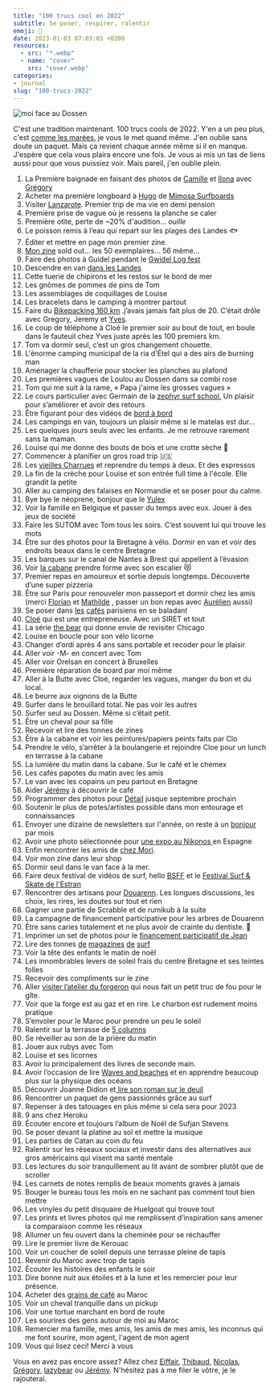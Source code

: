 ```yaml
---
title: "100 trucs cool en 2022"
subtitle: Se poser, respirer, ralentir
emoji: 💯
date: 2023-01-03 07:03:03 +0200
resources:
  - src: "*.webp"
  - name: "cover"
    src: "cover.webp"
categories:
- journal
slug: "100-trucs-2022"
---
```


![moi face au Dossen](cover "Photo prise par Yves Quéré")

C'est une tradition maintenant. 100 trucs cools de 2022. Y'en a un peu plus, c'est [comme les marées](/shop/a-thousand-tides/), je vous le met quand même. J'en oublie sans doute un paquet. Mais ça revient chaque année même si il en manque. J'espère que cela vous plaira encore une fois. Je vous ai mis un tas de liens aussi pour que vous puissiez voir. Mais pareil, j'en oublie plein.

1.  La Première baignade en faisant des photos de [Camille](https://www.instagram.com/maison_rivages/) et [Ilona](https://www.instagram.com/ilonamadec/) avec [Grégory](http://gregorymignard.com)
2.  Acheter ma première longboard à [Hugo](https://www.instagram.com/hugo_crescent/) de [Mimosa Surfboards](https://www.mimosa-surfboards.com/)
3.  Visiter [Lanzarote](https://yannickschutz.com/lanzarote). Premier trip de ma vie en demi pension
4.  Première prise de vague où je ressens la planche se caler
5.  Première otite, perte de ~20% d'audition... *ouille*
6.  Le poisson remis à l’eau qui repart sur les plages des Landes 🐟
7.  Éditer et mettre en page mon premier zine.
8.  [Mon zine](https://yannickschutz.com/retour-sur-le-zine/) sold out… les 50 exemplaires… 56 même…
9.  Faire des photos à Guidel pendant le [Gwidel Log fest](https://www.instagram.com/gwidelogfest/)
10.  Descendre en van [dans les Landes](https://www.instagram.com/p/CeD88aAsMIx/) 
11.  Cette tuerie de chipirons et les restos sur le bord de mer
12.  Les gnômes de pommes de pins de Tom
13.  Les assemblages de coquillages de Louise
14.  Les bracelets dans le camping à montrer partout
15.  Faire du [Bikepacking 160 km](https://yannickschutz.com/breizhpacking) .j’avais jamais fait plus de 20. C’était drôle avec Gregory, Jeremy et [Yves](https://yvesquere.com).
16.  Le coup de téléphone à Cloé le premier soir au bout de tout, en boule dans le fauteuil chez Yves juste après les 100 premiers km.
17.  Tom va dormir seul, c’est un gros changement chouette.
18.  L'énorme camping municipal de la ria d'Étel qui a des airs de burning man
18.  Aménager la chaufferie pour stocker les planches au plafond
19.  Les premières vagues de Loulou au Dossen dans sa combi rose
20.  Tom qui me suit à la rame, « Papa j'aime les grosses vagues »
21.  Le cours particulier avec Germain de la [zephyr surf school.](https://en.zephyrsurfschool.com/) Un plaisir pour s’améliorer et avoir des retours
22.  Être figurant pour des vidéos de [bord à bord](https://www.bord-a-bord.fr)
23.  Les campings en van, toujours un plaisir même si le matelas est dur…
24.  Les quelques jours seuls avec les enfants. Je me retrouve rarement sans la maman.
25.  Louise qui me donne des bouts de bois et une crotte sèche 💩
26.  Commencer à planifier un gros road trip 🇺🇸
27.  Les [vieilles Charrues](https://www.vieillescharrues.asso.fr/) et reprendre du temps à deux. Et des espressos
28.  La fin de la crèche pour Louise et son entrée full time à l'école. Elle grandit la petite 
29.  Aller au camping des falaises en Normandie et se poser pour du calme.
30.  Bye bye le néoprene, bonjour que le [Yulex](https://www.patagonia.com/yulex-natural-rubber-wetsuits/)
31.  Voir la famille en Belgique et passer du temps avec eux. Jouer à des jeux de société
32.  Faire les SUTOM avec Tom tous les soirs. C’est souvent lui qui trouve les mots
33.  Être sur des photos pour la Bretagne à vélo. Dormir en van et voir des endroits beaux dans le centre Bretagne
34.  Les barques sur le canal de Nantes à Brest qui appellent à l’évasion
35.  Voir [la cabane](https://douarenn.fr/) prendre forme avec son escalier 😻
36.  Premier repas en amoureux et sortie depuis longtemps. Découverte d’une super pizzeria 
37.  Être sur Paris pour renouveler mon passeport et dormir chez les amis (merci [Florian](https://www.instagram.com/florianmeczou/) et [Mathilde](https://www.instagram.com/math.lpz/) , passer un bon repas avec [Aurélien](https://www.instagram.com/aurelienbacquet/) aussi)
38.  Se poser dans [les](https://www.instagram.com/fringecoffeeparis/?hl=en) [cafés](https://lomi.cafe) parisiens en se baladant
39.  [Cloé](https://www.instagram.com/le.murmure.des.feuilles/) qui est une entrepreneuse. Avec un SIRET et tout 
40.  La série [the bear](https://en.wikipedia.org/wiki/The_Bear_(TV_series)) qui donne envie de revisiter Chicago
41.  Louise en boucle pour son vélo licorne
42.  Changer d’ordi après 4 ans sans portable et recoder pour le plaisir
43.  Aller voir -M- en concert avec Tom
44.  Aller voir Orelsan en concert à Bruxelles
45.  Première réparation de board par moi même
46.  Aller à la Butte avec Cloé, regarder les vagues, manger du bon et du local.
47.  Le beurre aux oignons de la Butte
48.  Surfer dans le brouillard total. Ne pas voir les autres
49.  Surfer seul au Dossen. Même si c’était petit.
50.  Être un cheval pour sa fille
51.  Recevoir et lire des tonnes de zines
52.  Être à la cabane et voir les peintures/papiers peints faits par Clo
53.  Prendre le vélo, s’arrêter à la boulangerie et rejoindre Cloe pour un lunch en terrasse à la cabane
54.  La lumière du matin dans la cabane. Sur le café et le chemex
55.  Les cafés papotes du matin avec les amis
56.  Le van avec les copains un peu partout en Bretagne
56.  Aider [Jérémy](http://jeremyjanin.com) à découvrir le café
57.  Programmer des photos pour [Détail](https://yannickschutz.com/detail) jusque septembre prochain
58.  Soutenir le plus de potes/artistes possible dans mon entourage et connaissances
59.  Envoyer une dizaine de newsletters sur l'année, on reste à un [bonjour](https://yannickschutz.com/bonjour) par mois
60.  Avoir une photo sélectionnée pour [une expo au Nikonos ](https://www.instagram.com/p/CkJW9VqLP5v/)en Espagne
61.  Enfin rencontrer les amis de [chez Mori](http://morifilmlab.com).
62.  Voir mon zine dans leur shop
63.  Dormir seul dans le van face à la mer.
64.  Faire deux festival de vidéos de surf, hello [BSFF](https://brestsurffilmfestival.com/) et le [Festival Surf & Skate de l'Estran](https://lestran.net/programmation/la-saison/25-27-nov-festival-surf-skate-culture-5/)
65.  Rencontrer des artisans pour [Douarenn](https://www.instagram.com/douarenn/). Les longues discussions, les choix, les rires, les doutes sur tout et rien
66.  Gagner une partie de Scrabble et de rumikub à la suite
67.  La campagne de financement participative pour les arbres de Douarenn
68.  Être sans caries totalement et ne plus avoir de crainte du dentiste. 🦷
69.  Imprimer un set de photos pour le [financement participatif de Jean](https://www.kengo.bzh/profil/66776/lies/) 
70.  Lire des tonnes [de](https://emocean.surf/) [magazines](http://lostnotfoundmag.com) [de](https://www.surfsession.com/) [surf](https://www.surfersjournal.fr/)
71.  Voir la tête des enfants le matin de noël
72.  Les innombrables levers de soleil frais du centre Bretagne et ses teintes folles
73.  Recevoir des compliments sur le zine
74.  Aller [visiter l’atelier du forgeron](https://www.instagram.com/la.forge.du.chene/) qui nous fait un petit truc de fou pour le gîte.
75.  Voir que la forge est au gaz et en rire. Le charbon est rudement moins pratique
76.  S’envoler pour le Maroc pour prendre un peu le soleil
77.  Ralentir sur la terrasse de [5 columns](https://www.5-columns.com)
78.  Se réveiller au son de la prière du matin
79.  Jouer aux rubys avec Tom
80.  Louise et ses licornes
81.  Avoir lu principalement des livres de seconde main.
82.  Avoir l’occasion de lire [Waves and beaches](https://www.amazon.fr/Waves-Beaches-Powerful-Dynamics-Coast/dp/1938340957/ref=sr_1_2?__mk_fr_FR=%C3%85M%C3%85%C5%BD%C3%95%C3%91&crid=2HIGPOK1OG8SK&keywords=beaches+and+waves&qid=1672840141&sprefix=beaches+and+waves,aps,103&sr=8-2) et en apprendre beaucoup plus sur la physique des océans 
83.  Découvrir Joanne Didion et[ lire son roman sur le deuil](https://en.wikipedia.org/wiki/The_Year_of_Magical_Thinking)
84.  Rencontrer un paquet de gens passionnés grâce au surf
85.  Repenser à des tatouages en plus même si cela sera pour 2023
86.  9 ans chez Heroku
87.  Écouter encore et toujours l’album de Noël de Sufjan Stevens
88.  Se poser devant la platine au sol et mettre la musique
89.  Les parties de Catan au coin du feu
90.  Ralentir sur les réseaux sociaux et investir dans des alternatives aux gros américains qui visent ma santé mentale
91.  Les lectures du soir tranquillement au lit avant de sombrer plutôt que de scroller
92.  Les carnets de notes remplis de beaux moments gravés à jamais
93.  Bouger le bureau tous les mois en ne sachant pas comment tout bien mettre 
94.  Les vinyles du petit disquaire de Huelgoat qui trouve tout
95.  Les prints et livres photos qui me remplissent d’inspiration sans amener la comparaison comme les réseaux
96.  Allumer un feu ouvert dans la cheminée pour se réchauffer
97.  Lire le premier livre de Kerouac
98.  Voir un coucher de soleil depuis une terrasse pleine de tapis
99.  Revenir du Maroc avec trop de tapis
100.  Écouter les histoires des enfants le soir
101.  Dire bonne nuit aux étoiles et à la lune et les remercier pour leur présence.
102.  Acheter des [grains de café](https://www.bloomcoffee.ma) au Maroc
103.  Voir un cheval tranquille dans un pickup 
104.  Voir une tortue marchant en bord de route 
105.  Les sourires des gens autour de moi au Maroc
106.  Remercier ma famille, mes amis, les amis de mes amis, les inconnus qui me font sourire, mon agent, l'agent de mon agent
106.  Vous qui lisez ceci! Merci à vous

Vous en avez pas encore assez? Allez chez [Eiffair](https://www.eiffair.fr/ego/2022-en-50-lignes.htm), [Thibaud](https://tbdd.be/2023/01/02/des-trucs-cool-en-2022/), [Nicolas](https://www.nicolas-birckel.fr/posts/2022-en-quelques-lignes/), [Grégory](https://gregorymignard.com/100-trucs-cool-en-2022), [lazybear](https://lazybear.io/posts/my-top-50-of-2022/) ou [Jérémy](https://jeremyjanin.com/100-trucs-cools-2022/). N'hésitez pas à me filer le vôtre, je le rajouterai.

